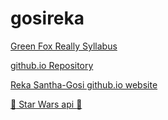 # gosireka

[Green Fox Really Syllabus](https://github.com/green-fox-academy/really-syllabus)

[github.io Repository](https://github.com/gosireka/gosireka.github.io)

[Reka Santha-Gosi github.io website](https://gosireka.github.io/)

[:movie_camera: Star Wars api :movie_camera:](https://agile-beyond-68665.herokuapp.com/)
